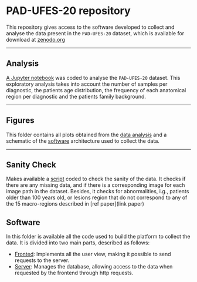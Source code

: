 # PAD-UFES-20 repository

This repository gives access to the software developed to collect and analyse the
data present in the `PAD-UFES-20` dataset, which is available for download at [zenodo.org](https://zenodo.org/record/3903894#.XvZu8HVKiUk)
<hr>

## Analysis   
[A Jupyter notebook](analysis/pad-ufes-20-analysis.ipynb) was coded to analyse the `PAD-UFES-20` dataset.
This exploratory analysis takes into account the number of samples per diagnostic, the patients age distribution,
the frequency of each anatomical region per diagnostic and the patients family background.

<hr>

## Figures
This folder contains all plots obtained from the [data analysis](analysis/pad-ufes-20-analysis.ipynb)
and a schematic of the [software](software) architecture used to collect the data.

<hr>

## Sanity Check
Makes available a [script](sanity_check/sanity_check.py) coded to check the sanity of the data.
It checks if there are any missing data, and if there is a corresponding image for each image
path in the dataset. Besides, it checks for abnormalities, i.g., patients older than 100 years old,
or lesions region that do not correspond to any of the 15 macro-regions described in [ref paper](link paper)   

## Software
In this folder is available all the code used to build the platform to collect the data.
It is divided into two main parts, described as follows:

* [Fronted](software/frontend): Implements all the user view, making it possible to send requests to the server.
* [Server](software/server): Manages the database, allowing access to the data when requested by the frontend through http requests. 